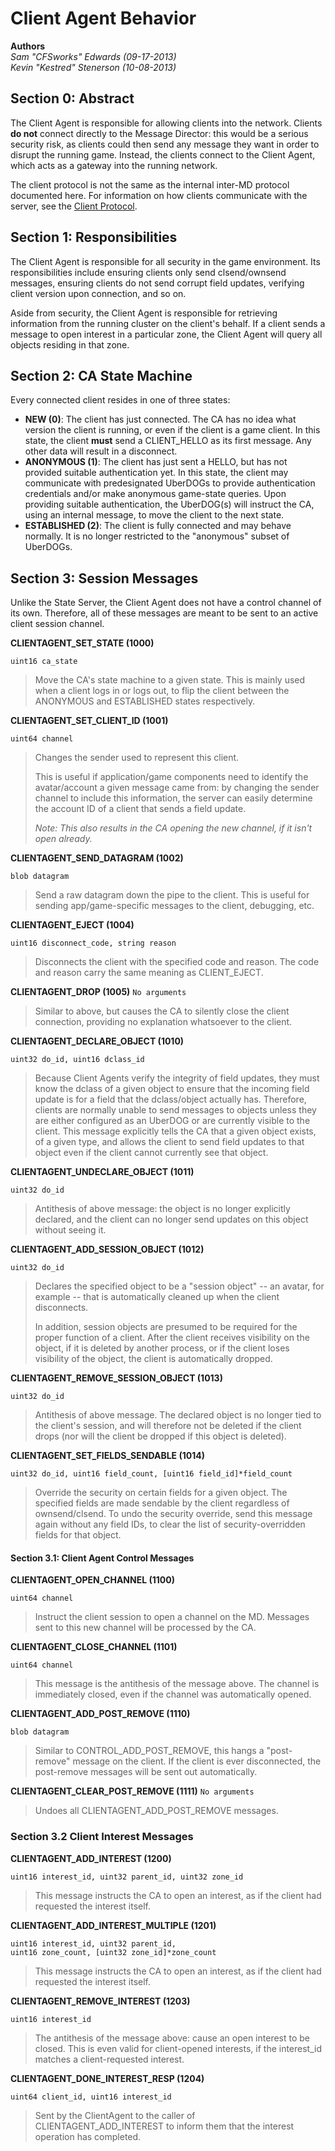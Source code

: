 Client Agent Behavior
=====================
**Authors**  
_Sam "CFSworks" Edwards (09-17-2013)_  
_Kevin "Kestred" Stenerson (10-08-2013)_  


## Section 0: Abstract ##

The Client Agent is responsible for allowing clients into the network. Clients
**do not** connect directly to the Message Director: this would be a serious
security risk, as clients could then send any message they want in order to
disrupt the running game. Instead, the clients connect to the Client Agent, which
acts as a gateway into the running network.

The client protocol is not the same as the internal inter-MD protocol documented
here. For information on how clients communicate with the server, see the [Client Protocol](10-client).

## Section 1: Responsibilities ##

The Client Agent is responsible for all security in the game environment.
Its responsibilities include ensuring clients only send clsend/ownsend messages,
ensuring clients do not send corrupt field updates, verifying client version
upon connection, and so on.

Aside from security, the Client Agent is responsible for retrieving information
from the running cluster on the client's behalf. If a client sends a message
to open interest in a particular zone, the Client Agent will query all objects
residing in that zone.


## Section 2: CA State Machine ##

Every connected client resides in one of three states:

- **NEW (0)**: The client has just connected. The CA has no idea what version the
client is running, or even if the client is a game client. In this state, the
client **must** send a CLIENT_HELLO as its first message. Any other data will
result in a disconnect.
- **ANONYMOUS (1)**: The client has just sent a HELLO, but has not provided suitable
authentication yet. In this state, the client may communicate with predesignated
UberDOGs to provide authentication credentials and/or make anonymous game-state
queries. Upon providing suitable authentication, the UberDOG(s) will instruct the
CA, using an internal message, to move the client to the next state.
- **ESTABLISHED (2)**: The client is fully connected and may behave normally. It is
no longer restricted to the "anonymous" subset of UberDOGs.


## Section 3: Session Messages ##
Unlike the State Server, the Client Agent does not have a control channel of its
own. Therefore, all of these messages are meant to be sent to an active client
session channel.

**CLIENTAGENT_SET_STATE (1000)**

    uint16 ca_state

> Move the CA's state machine to a given state. This is mainly used when a client
> logs in or logs out, to flip the client between the ANONYMOUS and ESTABLISHED
> states respectively.


**CLIENTAGENT_SET_CLIENT_ID (1001)**

    uint64 channel

> Changes the sender used to represent this client.
>
> This is useful if application/game components need to identify the avatar/account
> a given message came from: by changing the sender channel to include this
> information, the server can easily determine the account ID of a client that
> sends a field update.
>
> _Note: This also results in the CA opening the new channel, if it isn't open
>        already._


**CLIENTAGENT_SEND_DATAGRAM (1002)**

    blob datagram

> Send a raw datagram down the pipe to the client. This is useful for sending
> app/game-specific messages to the client, debugging, etc.


**CLIENTAGENT_EJECT (1004)**

    uint16 disconnect_code, string reason

> Disconnects the client with the specified code and reason. The code and reason
> carry the same meaning as CLIENT_EJECT.


**CLIENTAGENT_DROP (1005)** `No arguments`  
> Similar to above, but causes the CA to silently close the client connection,
> providing no explanation whatsoever to the client.


**CLIENTAGENT_DECLARE_OBJECT (1010)**

    uint32 do_id, uint16 dclass_id

> Because Client Agents verify the integrity of field updates, they must know the
> dclass of a given object to ensure that the incoming field update is for a field
> that the dclass/object actually has. Therefore, clients are normally unable to
> send messages to objects unless they are either configured as an UberDOG or are
> currently visible to the client. This message explicitly tells the CA that a
> given object exists, of a given type, and allows the client to send field
> updates to that object even if the client cannot currently see that object.


**CLIENTAGENT_UNDECLARE_OBJECT (1011)**

    uint32 do_id

> Antithesis of above message: the object is no longer explicitly declared, and
> the client can no longer send updates on this object without seeing it.


**CLIENTAGENT_ADD_SESSION_OBJECT (1012)**

    uint32 do_id

> Declares the specified object to be a "session object" -- an avatar, for example --
> that is automatically cleaned up when the client disconnects.
>
> In addition, session objects are presumed to be required for the proper function of a client.
> After the client receives visibility on the object, if it is deleted by another process,
> or if the client loses visibility of the object, the client is automatically dropped.

**CLIENTAGENT_REMOVE_SESSION_OBJECT (1013)**

    uint32 do_id

> Antithesis of above message. The declared object is no longer tied to the client's
> session, and will therefore not be deleted if the client drops (nor will the client
> be dropped if this object is deleted).


**CLIENTAGENT_SET_FIELDS_SENDABLE (1014)**

    uint32 do_id, uint16 field_count, [uint16 field_id]*field_count

> Override the security on certain fields for a given object. The specified fields
> are made sendable by the client regardless of ownsend/clsend. To undo the security
> override, send this message again without any field IDs, to clear the list of
> security-overridden fields for that object.


#### Section 3.1: Client Agent Control Messages ####

**CLIENTAGENT_OPEN_CHANNEL (1100)**

    uint64 channel

> Instruct the client session to open a channel on the MD. Messages sent to this
> new channel will be processed by the CA.

**CLIENTAGENT_CLOSE_CHANNEL (1101)**

    uint64 channel
 
> This message is the antithesis of the message above. The channel is immediately
> closed, even if the channel was automatically opened.

**CLIENTAGENT_ADD_POST_REMOVE (1110)**

    blob datagram

> Similar to CONTROL_ADD_POST_REMOVE, this hangs a "post-remove" message on the
> client. If the client is ever disconnected, the post-remove messages will be
> sent out automatically.

**CLIENTAGENT_CLEAR_POST_REMOVE (1111)** `No arguments`  
> Undoes all CLIENTAGENT_ADD_POST_REMOVE messages.


### Section 3.2 Client Interest Messages ###

**CLIENTAGENT_ADD_INTEREST (1200)**

    uint16 interest_id, uint32 parent_id, uint32 zone_id

> This message instructs the CA to open an interest, as if the client had
> requested the interest itself.

**CLIENTAGENT_ADD_INTEREST_MULTIPLE (1201)**

    uint16 interest_id, uint32 parent_id,
    uint16 zone_count, [uint32 zone_id]*zone_count

> This message instructs the CA to open an interest, as if the client had
> requested the interest itself.

**CLIENTAGENT_REMOVE_INTEREST (1203)**

    uint16 interest_id

> The antithesis of the message above: cause an open interest to be closed. This
> is even valid for client-opened interests, if the interest_id matches a
> client-requested interest.

**CLIENTAGENT_DONE_INTEREST_RESP (1204)**

    uint64 client_id, uint16 interest_id

> Sent by the ClientAgent to the caller of CLIENTAGENT_ADD_INTEREST to inform
> them that the interest operation has completed.
